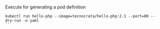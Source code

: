 #

Execute for generating a pod definition

```
kubectl run hello-php --image=tecnocrata/hello-php:2.1 --port=80 --dry-run -o yaml
``
```
